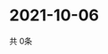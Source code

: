 # 2021-10-06
  共 0条

  <!-- BEGIN -->
  <!-- 最后更新时间Wed Oct 06 2021 00:16:51 GMT+0000 (Coordinated Universal Time) -->
  
  <!-- END -->
  
  